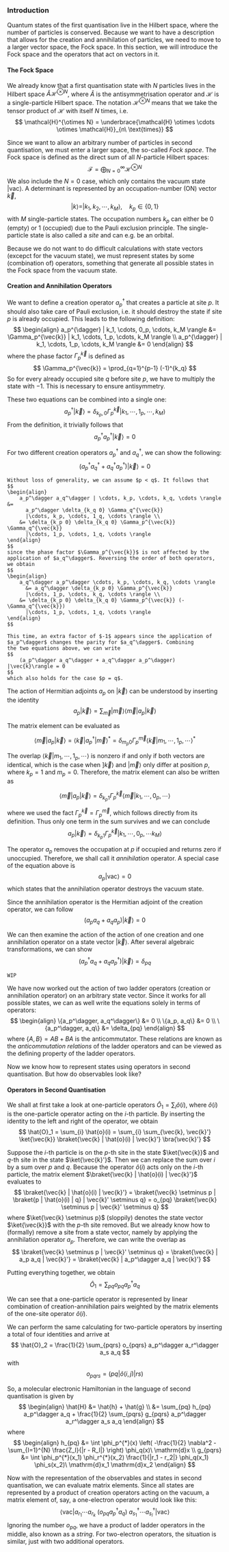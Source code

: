 ### Introduction

Quantum states of the first quantisation live in the Hilbert space, where the
number of particles is conserved. Because we want to have a description that
allows for the creation and annihilation of particles, we need to move to a
larger vector space, the Fock space. In this section, we will introduce the
Fock space and the operators that act on vectors in it.

#### The Fock Space
We already know that a first quantisation state with $N$ particles lives in 
the Hilbert space $\hat{A} \mathcal{H}^{\otimes N}$, where $\hat{A}$ 
is the antisymmetrisation operator and $\mathcal{H}$ is a single-particle 
Hilbert space. The notation $\mathcal{H}^{\otimes N}$ means that we 
take the tensor product of $\mathcal{H}$ with itself $N$ times, i.e. 
$$
  \mathcal{H}^{\otimes N} = 
  \underbrace{\mathcal{H} \otimes \cdots \otimes \mathcal{H}}_{n\ \text{times}}
$$

Since we want to allow an arbitrary number of particles in second 
quantisation, we must enter a larger space, the so-called *Fock space*. 
The Fock space is defined as the direct sum of all $N$-particle 
Hilbert spaces:
$$
  \mathcal{F} = \bigoplus_{N=0}^\infty \mathcal{H}^{\otimes N}
$$
We also include the $N=0$ case, which only contains the vacuum state 
$| \mathrm{vac} \rangle$. A determinant is represented by an 
occupation-number (ON) vector $\vec{k}$, 
$$
  | k \rangle = | k_1, k_2, \cdots, k_M \rangle, \quad k_p \in \{0, 1\}
$$
with $M$ single-particle states. The occupation numbers $k_p$ 
can either be 0 (empty) or 1 (occupied) due to the Pauli exclusion principle. 
The single-particle state is also called a *site* and can e.g. be an 
orbital.

Because we do not want to do difficult calculations with state vectors 
(excepct for the vacuum state), we must represent states by some 
(combination of) operators, something that generate all possible states 
in the Fock space from the vacuum state. 

#### Creation and Annihilation Operators
We want to define a creation operator $a_p^{\dagger}$ that 
creates a particle at site $p$. It should also take care of Pauli 
exclusion, i.e. it should destroy the state if site $p$ is already 
occupied. This leads to the following definition:
$$
\begin{align}
  a_p^{\dagger} | k_1, \cdots, 0_p, \cdots, k_M \rangle &= 
  \Gamma_p^{\vec{k}} | k_1, \cdots, 1_p, \cdots, k_M \rangle \\
  a_p^{\dagger} | k_1, \cdots, 1_p, \cdots, k_M \rangle &= 0
\end{align}
$$
where the phase factor $\Gamma_p^{\vec{k}}$ is defined as
$$
  \Gamma_p^{\vec{k}} = \prod_{q=1}^{p-1} (-1)^{k_q}
$$
So for every already occupied site $q$ before site $p$, we 
have to multiply the state with $-1$. This is necessary to ensure 
antisymmetry.

These two equations can be combined into a single one:
$$
  a_p^{\dagger} | \vec{k} \rangle = 
    \delta_{k_p, 0} \Gamma_p^{\vec{k}} | k_1, \cdots, 1_p, \cdots, k_M \rangle
$$
From the definition, it trivially follows that 
$$
  a_p^{\dagger} a_p^{\dagger} | \vec{k} \rangle = 0
$$

For two different creation operators $a_p^{\dagger}$ and 
$a_q^{\dagger}$, we can show the following:
$$
  (a_p^{\dagger} a_q^{\dagger} + a_q^{\dagger} a_p^{\dagger}) | \vec{k} \rangle = 0
$$

```admonish proof title="Proof" collapsible=true
Without loss of generality, we can assume $p < q$. It follows that
$$
\begin{align}
    a_p^\dagger a_q^\dagger | \cdots, k_p, \cdots, k_q, \cdots \rangle &= 
      a_p^\dagger \delta_{k_q 0} \Gamma_q^{\vec{k}} 
      |\cdots, k_p, \cdots, 1_q, \cdots \rangle \\
    &= \delta_{k_p 0} \delta_{k_q 0} \Gamma_p^{\vec{k}} \Gamma_q^{\vec{k}} 
      |\cdots, 1_p, \cdots, 1_q, \cdots \rangle
\end{align}
$$
since the phase factor $\Gamma_p^{\vec{k}}$ is not affected by the 
application of $a_q^\dagger$. Reversing the order of both operators, 
we obtain
$$
\begin{align}
    a_q^\dagger a_p^\dagger \cdots, k_p, \cdots, k_q, \cdots \rangle
      &= a_q^\dagger \delta_{k_p 0} \Gamma_p^{\vec{k}} 
      |\cdots, 1_p, \cdots, k_q, \cdots \rangle \\
    &= \delta_{k_p 0} \delta_{k_q 0} \Gamma_p^{\vec{k}} (-\Gamma_q^{\vec{k}}) 
      |\cdots, 1_p, \cdots, 1_q, \cdots \rangle
\end{align}
$$

This time, an extra factor of $-1$ appears since the application of 
$a_p^\dagger$ changes the parity for $a_q^\dagger$. Combining 
the two equations above, we can write
$$
    (a_p^\dagger a_q^\dagger + a_q^\dagger a_p^\dagger) |\vec{k}\rangle = 0
$$
which also holds for the case $p = q$.
```

The action of Hermitian adjoints $a_p$ on $|\vec{k} \rangle$ can be 
understood by inserting the identity
$$
a_p | \vec{k} \rangle = 
  \sum_{\vec{m}} |\vec{m}\rangle \langle \vec{m} | a_p | \vec{k} \rangle
$$

The matrix element can be evaluated as

$$
\langle \vec{m} | a_p | \vec{k} \rangle = 
  \langle \vec{k} | a_p^\dagger | \vec{m} \rangle ^* = 
  \delta_{m_p 0} \Gamma_p^{\vec{m}} \langle \vec{k} | m_1, \cdots, 1_p, \cdots \rangle^*
$$

The overlap $\langle \vec{k} | m_1, \cdots, 1_p, \cdots \rangle$ is 
nonzero if and only if both vectors are identical, which is the case when 
$]\vec{k} \rangle$ and $| \vec{m} \rangle$ only differ at position 
$p$, where $k_p = 1$ and $m_p = 0$. Therefore, the matrix element 
can also be written as

$$
\langle \vec{m} | a_p | \vec{k} \rangle = 
  \delta_{k_p 1} \Gamma_p^{\vec{k}} \langle \vec{m} | k_1, \cdots, 0_p, \cdots \rangle
$$

where we used the fact $\Gamma_p^{\vec{k}} = \Gamma_p^{\vec{m}}$, which 
follows directly from its definition. Thus only one term in the sum survives 
and we can conclude
$$
a_p |\vec{k} \rangle = 
  \delta_{k_p 1} \Gamma_p^{\vec{k}} | k_1, \cdots, 0_p, \cdots k_M \rangle
$$

The operator $a_p$ removes the occupation at $p$ if occupied and 
returns zero if unoccupied. Therefore, we shall call it 
*annihilation* operator. A special case of the equation above is
$$
a_p |\mathrm{vac} \rangle = 0
$$
which states that the annihilation operator destroys the vacuum state.

Since the annihilation operator is the Hermitian adjoint of the creation 
operator, we can follow
$$
  (a_p a_q + a_q a_p) | \vec{k} \rangle = 0
$$

We can then examine the action of the action of one creation and one 
annihilation operator on a state vector $| \vec{k} \rangle$. 
After several algebraic transformations, we can show
$$
  (a_p^\dagger a_q + a_q a_p^\dagger) | \vec{k} \rangle = \delta_{pq}
$$

```admonish proof title="Proof" collapsible=true
WIP
```

We have now worked out the action of two ladder operators (creation or 
annihilation operator) on an arbitrary state vector. Since it works for 
all possible states, we can as well write the equations solely in terms 
of operators:
$$
\begin{align}
  \{a_p^\dagger, a_q^\dagger\} &= 0 \\
  \{a_p, a_q\} &= 0 \\
  \{a_p^\dagger, a_q\} &= \delta_{pq}
\end{align}
$$
where $\{A, B\} = AB + BA$ is the anticommutator. These relations are 
known as the *anticommutation relations* of the ladder operators and can be 
viewed as the defining property of the ladder operators.

Now we know how to represent states using operators in second quantisation. 
But how do observables look like? 

#### Operators in Second Quantisation
We shall at first take a look at one-particle operators 
$\hat{O}_1 = \sum_{i} \hat{o}(i)$, where $\hat{o}(i)$ 
is the one-particle operator acting on the $i$-th particle. By inserting 
the identity to the left and right of the operator, we obtain
$$
  \hat{O}_1 = \sum_{i} \hat{o}(i) = \sum_{i} \sum_{\vec{k}, \vec{k}'}
    \ket{\vec{k}} \braket{\vec{k} | \hat{o}(i) | \vec{k}'} \bra{\vec{k}'}
$$

Suppose the $i$-th particle is on the $p$-th site in the state
$\ket{\vec{k}}$ and $q$-th site in the state $\ket{\vec{k}'}$. 
Then we can replace the sum over $i$ by a sum over $p$ and $q$.
Because the operator $\hat{o}(i)$ 
acts only on the $i$-th particle, the matrix element 
$\braket{\vec{k} | \hat{o}(i) | \vec{k}'}$ evaluates to
$$
\braket{\vec{k} | \hat{o}(i) | \vec{k}'} = 
  \braket{\vec{k} \setminus p | \braket{p | \hat{o}(i) | q} | \vec{k}' \setminus q}
  = o_{pq} \braket{\vec{k} \setminus p | \vec{k}' \setminus q}
$$
where $\ket{\vec{k} \setminus p}$ (sloppily) denotes the state 
vector $\ket{\vec{k}}$ with the $p$-th site removed. But we
already know how to (formally) remove a site from a state vector, namely 
by applying the annihilation operator $a_p$. Therefore, we can write 
the overlap as 
$$
  \braket{\vec{k} \setminus p | \vec{k}' \setminus q} 
    = \braket{\vec{k} | a_p a_q | \vec{k}'} 
    = \braket{vec{k} | a_p^\dagger a_q | \vec{k}'}
$$

Putting everything together, we obtain 
$$
  \hat{O}_1 = \sum_{pq} o_{pq} a_p^\dagger a_q
$$

We can see that a one-particle operator is represented by linear combination 
of creation-annihilation pairs weighted by the matrix elements of the 
one-site operator $\hat{o}(i)$.

We can perform the same calculating for two-particle operators by inserting 
a total of four identities and arrive at 
$$
  \hat{O}_2 = \frac{1}{2} \sum_{pqrs} o_{pqrs} a_p^\dagger a_r^\dagger a_s a_q
$$
with 
$$
  o_{pqrs} = (pq | \hat{o}(i, j) | rs)
$$

So, a molecular electronic Hamiltonian in the language of second quantisation 
is given by
$$
\begin{align}
  \hat{H} &= \hat{h} + \hat{g} \\
  &= \sum_{pq} h_{pq} a_p^\dagger a_q + 
    \frac{1}{2} \sum_{pqrs} g_{pqrs} a_p^\dagger a_r^\dagger a_s a_q
\end{align}
$$
where
$$
\begin{align}
  h_{pq} &= \int \phi_p^{*}(x) 
    \left( -\frac{1}{2} \nabla^2 - \sum_{I=1}^{N} \frac{Z_I}{|r - R_I|} \right) 
    \phi_q(x)\ \mathrm{d}x \\
  g_{pqrs} &= \int \phi_p^{*}(x_1) \phi_r^{*}(x_2)
    \frac{1}{|r_1 - r_2|} \phi_q(x_1) \phi_s(x_2)\ \mathrm{d}x_1 \mathrm{d}x_2
\end{align}
$$

Now with the representation of the observables and states in second 
quantisation, we can evaluate matrix elements. Since all states are 
represented by a product of creation operators acting on the vacuum, 
a matrix element of, say, a one-electron operator would look like this:
$$
  \langle \mathrm{vac} | a_{r_1} \cdots a_{r_k} 
    \ (o_{pq} a_p^\dagger a_q)\ 
    a_{s_1}^\dagger \cdots a_{s_l}^\dagger | \mathrm{vac} \rangle
$$
Ignoring the number $o_{pq}$, we have a product of ladder operators 
in the middle, also known as a *string*. For two-electron operators, the 
situation is similar, just with two additional operators. 


